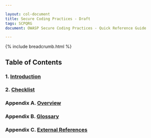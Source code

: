 ```yaml
---

layout: col-document
title: Secure Coding Practices - Draft
tags: SCPQRG
document: OWASP Secure Coding Practices - Quick Reference Guide

---
```


{% include breadcrumb.html %}
## Table of Contents

### 1. [Introduction](01-introduction/05-introduction.md)

### 2. [Checklist](02-checklist/05-checklist.md)

### Appendix A. [Overview](03-appendices/03-overview.md)

### Appendix B. [Glossary](03-appendices/05-glossary.md)

### Appendix C. [External References](03-appendices/07-references.md)
